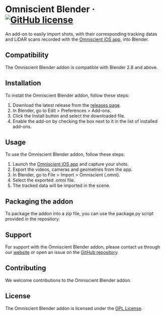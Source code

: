 # Omniscient Blender &middot; [![GitHub license](https://img.shields.io/badge/license-GPL-blue.svg)](LICENSE)

An add-on to easily import shots, with their corresponding tracking datas and LiDAR scans recorded with the [Omniscient iOS app](https://omniscient-app.com/), into Blender.

## Compatibility

The Omniscient Blender addon is compatible with Blender 2.8 and above.

## Installation

To install the Omniscient Blender addon, follow these steps:

1. Download the latest release from the [releases page](https://github.com/Stellaxis/omniscient-blender/releases).
2. In Blender, go to Edit > Preferences > Add-ons.
3. Click the Install button and select the downloaded file.
4. Enable the add-on by checking the box next to it in the list of installed add-ons.

## Usage

To use the Omniscient Blender addon, follow these steps:

1. Launch the [Omniscient iOS app](https://omniscient-app.com/) and capture your shots.
2. Export the videos, cameras and geometries from the app.
3. In Blender, go to File > Import > Omniscient (.omni).
4. Select the exported .omni file.
5. The tracked data will be imported in the scene.

## Packaging the addon

To package the addon into a zip file, you can use the package.py script provided in the repository.

## Support

For support with the Omniscient Blender addon, please contact us through our [website](https://omniscient-app.com/) or open an issue on the [GitHub repository](https://github.com/Stellaxis/omniscient-blender/issues).

## Contributing

We welcome contributions to the Omniscient Blender addon.

## License

The Omniscient Blender addon is licensed under the [GPL License](LICENSE).
